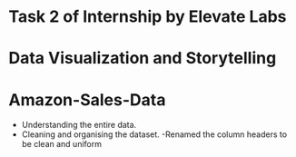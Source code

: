 # Task 2 of Internship by Elevate Labs
# Data Visualization and Storytelling
# Amazon-Sales-Data

- Understanding the entire data.
- Cleaning and organising the dataset.
  -Renamed the column headers to be clean and uniform
  
